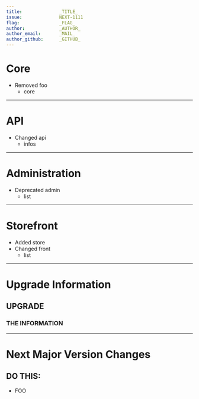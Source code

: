 ```yaml
---
title:              _TITLE_
issue:              NEXT-1111
flag:               _FLAG_
author:             _AUTHOR_
author_email:       _MAIL_
author_github:      _GITHUB_
---
```

# Core
* Removed foo
  * core
___
# API
* Changed api
  * infos
___
# Administration
* Deprecated admin
  * list
___
# Storefront
* Added store
* Changed front
  * list
___
# Upgrade Information

## UPGRADE
### THE INFORMATION
___
# Next Major Version Changes

## DO THIS:

* FOO
